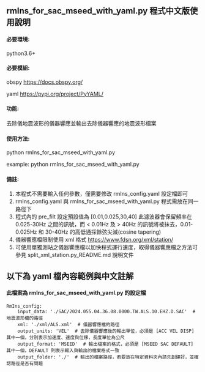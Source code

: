 ## rmIns_for_sac_mseed_with_yaml.py 程式中文版使用說明
#### 必要環境:
python3.6+
#### 必要模組:
obspy https://docs.obspy.org/

yaml https://pypi.org/project/PyYAML/
#### 功能:
去除儀地震波形的儀器響應並輸出去除儀器響應的地震波形檔案
#### 使用方法:
python rmIns_for_sac_mseed_with_yaml.py

example: python rmIns_for_sac_mseed_with_yaml.py
#### 備註:
1. 本程式不需要輸入任何參數，僅需要修改 rmIns_config.yaml 設定檔即可
2. rmIns_config.yaml 與 rmIns_for_sac_mseed_with_yaml.py 程式需放在同一路徑下
3. 程式內的 pre_filt 設定預設值為 [0.01,0.025,30,40] 此濾波器會保留頻率在 0.025-30Hz 之間的訊號，而 < 0.01Hz 及 > 40Hz 的訊號將被抹去，0.01-0.025Hz 和 30-40Hz 的高低通採餘弦尖滅(cosine tapering)
4. 儀器響應檔限制使用 xml 格式 https://www.fdsn.org/xml/station/
5. 可使用單獨測站之儀器響應檔以加快程式運行速度，取得儀器響應檔之方法可參見 split_xml_station.py_README.md 說明文件

## 以下為 yaml 檔內容範例與中文註解
####  此檔案為 rmIns_for_sac_mseed_with_yaml.py 的設定檔
```
RmIns_config:
    input_data: './SAC/2024.055.04.36.08.0000.TW.ALS.10.EHZ.D.SAC'  # 地震波形檔的路徑
    xml: './xml/ALS.xml'  # 儀器響應檔的路徑
    output_units: 'VEL'  # 去除儀器響應後的輸出單位，必須是 [ACC VEL DISP] 其中一個，分別表示加速度、速度與位移，長度單位為公尺
    output_format: 'MSEED'  # 輸出檔案的格式，必須是 [MSEED SAC DEFAULT] 其中一個，DEFAULT 則表示輸入與輸出的檔案格式一致
    output_folder: './'  # 輸出的檔案路徑，若要放在特定資料夾內請先創建好，並確認路徑是否有問題
```
